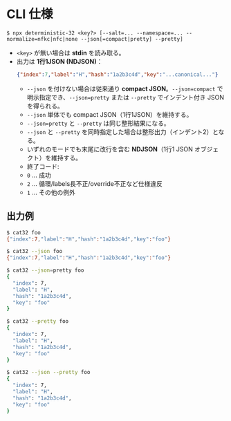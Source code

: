 # CLI 仕様

```
$ npx deterministic-32 <key?> [--salt=... --namespace=... --normalize=nfkc|nfc|none --json[=compact|pretty] --pretty]
```

- `<key>` が無い場合は **stdin** を読み取る。
- 出力は **1行1JSON (NDJSON)**：
  ```json
  {"index":7,"label":"H","hash":"1a2b3c4d","key":"...canonical..."}
  ```
  - `--json` を付けない場合は従来通り **compact JSON**。`--json=compact` で明示指定でき、`--json=pretty` または `--pretty` でインデント付き JSON を得られる。
  - `--json` 単体でも compact JSON（1行1JSON）を維持する。
  - `--json=pretty` と `--pretty` は同じ整形結果になる。
  - `--json` と `--pretty` を同時指定した場合は整形出力（インデント2）となる。
  - いずれのモードでも末尾に改行を含む **NDJSON**（1行1 JSON オブジェクト）を維持する。
  - 終了コード:
  - `0` … 成功
  - `2` … 循環/labels長不正/override不正など仕様違反
  - `1` … その他の例外

## 出力例

```sh
$ cat32 foo
{"index":7,"label":"H","hash":"1a2b3c4d","key":"foo"}

$ cat32 --json foo
{"index":7,"label":"H","hash":"1a2b3c4d","key":"foo"}

$ cat32 --json=pretty foo
{
  "index": 7,
  "label": "H",
  "hash": "1a2b3c4d",
  "key": "foo"
}

$ cat32 --pretty foo
{
  "index": 7,
  "label": "H",
  "hash": "1a2b3c4d",
  "key": "foo"
}

$ cat32 --json --pretty foo
{
  "index": 7,
  "label": "H",
  "hash": "1a2b3c4d",
  "key": "foo"
}
```
